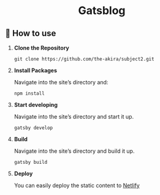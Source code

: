 <h1 align="center">
  Gatsblog
</h1>

## 🚀 How to use

1.  **Clone the Repository**

    ```shell
    git clone https://github.com/the-akira/subject2.git
    ```

2.  **Install Packages**

    Navigate into the site’s directory and:

    ```shell
    npm install
    ```

3.  **Start developing**

    Navigate into the site’s directory and start it up.

    ```shell
    gatsby develop
    ```

4.  **Build**

    Navigate into the site’s directory and build it up.

    ```shell
    gatsby build
    ```

5.  **Deploy**

    You can easily deploy the static content to [Netlify](https://www.netlify.com/)